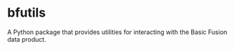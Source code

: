 # bfutils
A Python package that provides utilities for interacting with the Basic Fusion data product.
